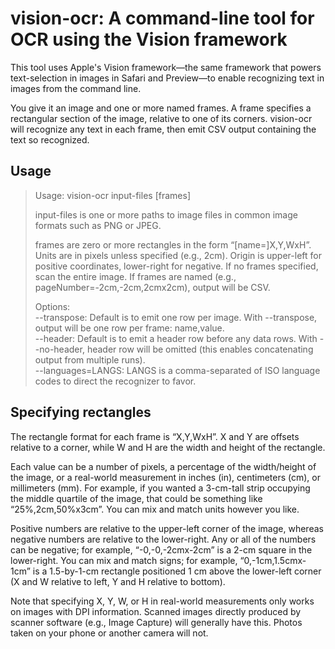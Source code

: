 # vision-ocr: A command-line tool for OCR using the Vision framework

This tool uses Apple's Vision framework—the same framework that powers text-selection in images in Safari and Preview—to enable recognizing text in images from the command line.

You give it an image and one or more named frames. A frame specifies a rectangular section of the image, relative to one of its corners. vision-ocr will recognize any text in each frame, then emit CSV output containing the text so recognized.

## Usage

> Usage: vision-ocr input-files [frames]
> 
> input-files is one or more paths to image files in common image formats such as PNG or JPEG.
> 
> frames are zero or more rectangles in the form “[name=]X,Y,WxH”. Units are in pixels unless specified (e.g., 2cm). Origin is upper-left for positive coordinates, lower-right for negative. If no frames specified, scan the entire image. If frames are named (e.g., pageNumber=-2cm,-2cm,2cmx2cm), output will be CSV.
> 
> Options:  
> --transpose: Default is to emit one row per image. With --transpose, output will be one row per frame: name,value.  
> --header: Default is to emit a header row before any data rows. With --no-header, header row will be omitted (this enables concatenating output from multiple runs).  
> --languages=LANGS: LANGS is a comma-separated of ISO language codes to direct the recognizer to favor.

## Specifying rectangles

The rectangle format for each frame is “X,Y,WxH”. X and Y are offsets relative to a corner, while W and H are the width and height of the rectangle.

Each value can be a number of pixels, a percentage of the width/height of the image, or a real-world measurement in inches (in), centimeters (cm), or millimeters (mm). For example, if you wanted a 3-cm-tall strip occupying the middle quartile of the image, that could be something like “25%,2cm,50%x3cm”. You can mix and match units however you like.

Positive numbers are relative to the upper-left corner of the image, whereas negative numbers are relative to the lower-right. Any or all of the numbers can be negative; for example, “-0,-0,-2cmx-2cm” is a 2-cm square in the lower-right. You can mix and match signs; for example, “0,-1cm,1.5cmx-1cm” is a 1.5-by-1-cm rectangle positioned 1 cm above the lower-left corner (X and W relative to left, Y and H relative to bottom).

Note that specifying X, Y, W, or H in real-world measurements only works on images with DPI information. Scanned images directly produced by scanner software (e.g., Image Capture) will generally have this. Photos taken on your phone or another camera will not.
